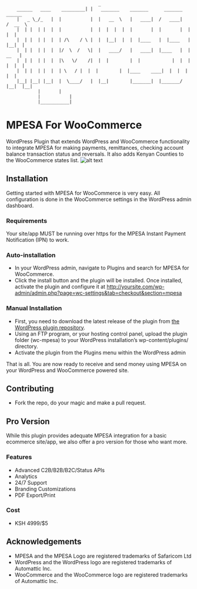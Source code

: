                                        _
		______   ____    _________| |   _______	   _______      _______	   ______
		|   _ \_/_   | 	|           |  |   __  \   |   ____|  /   ____|   /  __  \
		|  | |  | |  | 	|           |  |  |  |  |  |       |  |       |  |  |  |
		|  | |  | |  | 	| /\	/ \ |  |  |__|  |  |  |____   |  |____   |  |__|  |
		|  | |  | |  | 	|/  \  /   \|  |   ____/   |   ____|  |____   |  |   __   |
		|  | |  | |  | 	|\   \/	   /|  |  |        |  |            |  |  |  |  |  |
		|  | |  | |  | 	| \	  / |  |  |        |  |____    ____|  |  |  |  |  |
		|__| |__| |__|	|  \____/   |  |__|        |_______|  |_______/  |__|  |__|
				|	    |
				|           |
				|___________|
						
# MPESA For WooCommerce
WordPress Plugin that extends WordPress and WooCommerce functionality to integrate MPESA for making payments, remittances, checking account balance transaction status and reversals. It also adds Kenyan Counties to the WooCommerce states list.
![alt text](https://user-images.githubusercontent.com/14233942/39403773-68d33f0e-4b8c-11e8-9cf4-d664a4486332.png)

## Installation
Getting started with MPESA for WooCommerce is very easy. All configuration is done in the WooCommerce settings in the WordPress admin dashboard.

### Requirements
Your site/app MUST be running over https for the MPESA Instant Payment Notification (IPN) to work.

### Auto-installation
* In your WordPress admin, navigate to Plugins and search for MPESA for WooCommerce.
* Click the install button and the plugin will be installed. Once installed, activate the plugin and configure it at http://yoursite.com/wp-admin/admin.php?page=wc-settings&tab=checkout&section=mpesa

### Manual Installation 
* First, you need to download the latest release of the plugin from [the WordPress plugin repository](https://plugins.wordpress.org/wc-mpesa).
* Using an FTP program, or your hosting control panel, upload the plugin folder (wc-mpesa) to your WordPress installation’s wp-content/plugins/ directory.
* Activate the plugin from the Plugins menu within the WordPress admin

That is all. You are now ready to receive and send money using MPESA on your WordPress and WooCommerce powered site.

## Contributing
* Fork the repo, do your magic and make a pull request.

## Pro Version
While this plugin provides adequate MPESA integration for a basic ecommerce site/app, we also offer a pro version for those who want more.

### Features
* Advanced C2B/B2B/B2C/Status APIs 
* Analytics
* 24/7 Support
* Branding Customizations
* PDF Export/Print

### Cost
* KSH 4999/$5

## Acknowledgements
* MPESA and the MPESA Logo are registered trademarks of Safaricom Ltd
* WordPress and the WordPress logo are registered trademarks of Automattic Inc.
* WooCommerce and the WooCommerce logo are registered trademarks of Automattic Inc.
